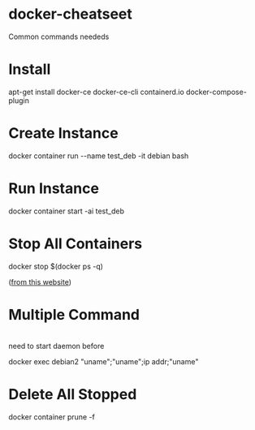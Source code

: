 # docker-cheatseet
Common commands neededs

# Install

apt-get install docker-ce docker-ce-cli containerd.io docker-compose-plugin


# Create Instance
  
  docker container run --name test_deb -it debian bash

# Run Instance

  docker container start -ai test_deb

# Stop All Containers

docker stop $(docker ps -q)

(<a target='_blank' href='https://www.unixtutorial.org/docker-stop-all-containers/'>from this website</a>)

# Multiple Command

<br>
  need to start daemon before
<br>

docker exec debian2 "uname";"uname";ip addr;"uname"

# Delete All Stopped

docker container prune -f
